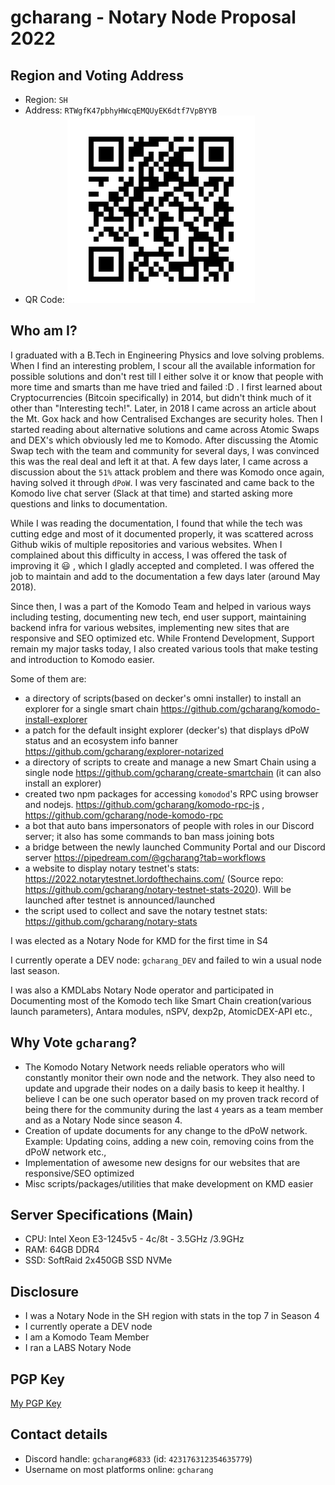 # gcharang - Notary Node Proposal 2022

## Region and Voting Address

- Region: `SH`
- Address: `RTWgfK47pbhyHWcqEMQUyEK6dtf7VpBYYB`
- QR Code: ![gcharang Address QR](./qr-notary-2022-address-gcharang.png)

## Who am I?

I graduated with a B.Tech in Engineering Physics and love solving problems. When I find an interesting problem, I scour all the available information for possible solutions and don't rest till I either solve it or know that people with more time and smarts than me have tried and failed :D . I first learned about Cryptocurrencies (Bitcoin specifically) in 2014, but didn't think much of it other than "Interesting tech!". Later, in 2018 I came across an article about the Mt. Gox hack and how Centralised Exchanges are security holes. Then I started reading about alternative solutions and came across Atomic Swaps and DEX's which obviously led me to Komodo. After discussing the Atomic Swap tech with the team and community for several days, I was convinced this was the real deal and left it at that. A few days later, I came across a discussion about the `51%` attack problem and there was Komodo once again, having solved it through `dPoW`. I was very fascinated and came back to the Komodo live chat server (Slack at that time) and started asking more questions and links to documentation.

While I was reading the documentation, I found that while the tech was cutting edge and most of it documented properly, it was scattered across Github wikis of multiple repositories and various websites. When I complained about this difficulty in access, I was offered the task of improving it :smiley: , which I gladly accepted and completed. I was offered the job to maintain and add to the documentation a few days later (around May 2018).

Since then, I was a part of the Komodo Team and helped in various ways including testing, documenting new tech, end user support, maintaining backend infra for various websites, implementing new sites that are responsive and SEO optimized etc. While Frontend Development, Support remain my major tasks today, I also created various tools that make testing and introduction to Komodo easier.

Some of them are:

- a directory of scripts(based on decker's omni installer) to install an explorer for a single smart chain https://github.com/gcharang/komodo-install-explorer
- a patch for the default insight explorer (decker's) that displays dPoW status and an ecosystem info banner https://github.com/gcharang/explorer-notarized
- a directory of scripts to create and manage a new Smart Chain using a single node https://github.com/gcharang/create-smartchain (it can also install an explorer)
- created two npm packages for accessing `komodod`'s RPC using browser and nodejs. https://github.com/gcharang/komodo-rpc-js , https://github.com/gcharang/node-komodo-rpc
- a bot that auto bans impersonators of people with roles in our Discord server; it also has some commands to ban mass joining bots
- a bridge between the newly launched Community Portal and our Discord server https://pipedream.com/@gcharang?tab=workflows
- a website to display notary testnet's stats: https://2022.notarytestnet.lordofthechains.com/ (Source repo: https://github.com/gcharang/notary-testnet-stats-2020). Will be launched after testnet is announced/launched
- the script used to collect and save the notary testnet stats: https://github.com/gcharang/notary-stats

I was elected as a Notary Node for KMD for the first time in S4

I currently operate a DEV node: `gcharang_DEV` and failed to win a usual node last season.

I was also a KMDLabs Notary Node operator and participated in Documenting most of the Komodo tech like Smart Chain creation(various launch parameters), Antara modules, nSPV, dexp2p, AtomicDEX-API etc.,

## Why Vote `gcharang`?

- The Komodo Notary Network needs reliable operators who will constantly monitor their own node and the network. They also need to update and upgrade their nodes on a daily basis to keep it healthy. I believe I can be one such operator based on my proven track record of being there for the community during the last `4` years as a team member and as a Notary Node since season 4.
- Creation of update documents for any change to the dPoW network. Example: Updating coins, adding a new coin, removing coins from the dPoW network etc.,
- Implementation of awesome new designs for our websites that are responsive/SEO optimized
- Misc scripts/packages/utilities that make development on KMD easier

## Server Specifications (Main)

- CPU: Intel Xeon E3-1245v5 - 4c/8t - 3.5GHz /3.9GHz
- RAM: 64GB DDR4
- SSD: SoftRaid 2x450GB SSD NVMe

## Disclosure

- I was a Notary Node in the SH region with stats in the top 7 in Season 4
- I currently operate a DEV node
- I am a Komodo Team Member
- I ran a LABS Notary Node

## PGP Key

[My PGP Key](./my-pgp-key.txt)

## Contact details

- Discord handle: `gcharang#6833` (id: `423176312354635779`)
- Username on most platforms online: `gcharang`
